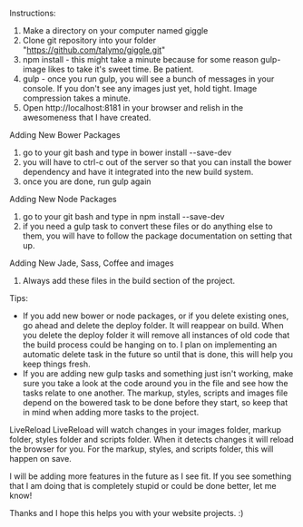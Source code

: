 Instructions:

1. Make a directory on your computer named giggle 
2. Clone git repository into your folder "https://github.com/talymo/giggle.git"
3. npm install - this might take a minute because for some reason gulp-image likes to take it's sweet time. Be patient.
4. gulp - once you run gulp, you will see a bunch of messages in your console. If you don't see any images just yet, hold tight. Image compression takes a minute.
5. Open http://localhost:8181 in your browser and relish in the awesomeness that I have created.

Adding New Bower Packages
  1. go to your git bash and type in bower install --save-dev <package-name>
  2. you will have to ctrl-c out of the server so that you can install the bower dependency and have it integrated into the new build system.
  3. once you are done, run gulp again
  
Adding New Node Packages
  1. go to your git bash and type in npm install --save-dev <package-name>
  2. if you need a gulp task to convert these files or do anything else to them, you will have to follow the package documentation on setting that up.
  
Adding New Jade, Sass, Coffee and images
  1. Always add these files in the build section of the project. 
  
Tips:
  - If you add new bower or node packages, or if you delete existing ones, go ahead and delete the deploy folder. It will reappear on build. When you delete the deploy folder it will remove all instances of old code that the build process could be hanging on to. I plan on implementing an automatic delete task in the future so until that is done, this will help you keep things fresh.
  - If you are adding new gulp tasks and something just isn't working, make sure you take a look at the code around you in the file and see how the tasks relate to one another. The markup, styles, scripts and images file depend on the bowered task to be done before they start, so keep that in mind when adding more tasks to the project. 
  
LiveReload
  LiveReload will watch changes in your images folder, markup folder, styles folder and scripts folder. When it detects changes it will reload the browser for you. For the markup, styles, and scripts folder, this will happen on save. 

I will be adding more features in the future as I see fit. If you see something that I am doing that is completely stupid or could be done better, let me know! 

Thanks and I hope this helps you with your website projects. :)
